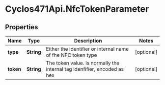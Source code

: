 # Cyclos471Api.NfcTokenParameter

## Properties
Name | Type | Description | Notes
------------ | ------------- | ------------- | -------------
**type** | **String** | Either the identifier or internal name of fhe NFC token type | [optional] 
**token** | **String** | The token value. Is normally the internal tag idenfifier, encoded as hex    | [optional] 


